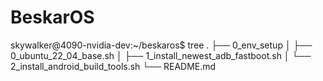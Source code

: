 # BeskarOS

skywalker@4090-nvidia-dev:~/beskaros$ tree
.
├── 0_env_setup
│   ├── 0_ubuntu_22_04_base.sh
│   ├── 1_install_newest_adb_fastboot.sh
│   └── 2_install_android_build_tools.sh
└── README.md